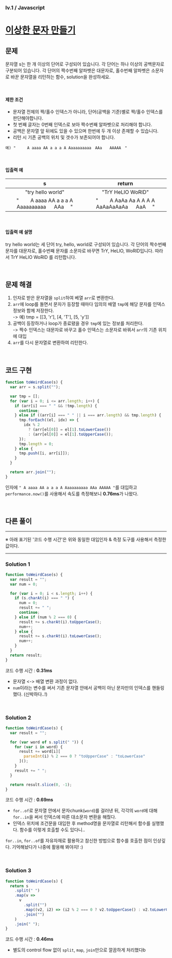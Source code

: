 ### lv.1 / Javascript

# [이상한 문자 만들기](https://programmers.co.kr/learn/courses/30/lessons/12930)

## 문제

문자열 s는 한 개 이상의 단어로 구성되어 있습니다. 각 단어는 하나 이상의 공백문자로 구분되어 있습니다. 각 단어의 짝수번째 알파벳은 대문자로, 홀수번째 알파벳은 소문자로 바꾼 문자열을 리턴하는 함수, solution을 완성하세요.

<br />

#### 제한 조건

- 문자열 전체의 짝/홀수 인덱스가 아니라, 단어(공백을 기준)별로 짝/홀수 인덱스를 판단해야합니다.
- 첫 번째 글자는 0번째 인덱스로 보아 짝수번째 알파벳으로 처리해야 합니다.
- 공백은 문자열 앞 뒤에도 있을 수 있으며 한번에 두 개 이상 존재할 수 있습니다.
- 리턴 시 기존 공백의 위치 및 갯수가 보존되어야 합니다.

```
예) "　　　A aaaa AA a a a A Aaaaaaaaaa　AAa　　AAAAA　"
```

<br />

#### 입출력 예

|                       s                       |                    return                     |
| :-------------------------------------------: | :-------------------------------------------: |
|               "try hello world"               |               "TrY HeLlO WoRlD"               |
| "　　 A aaaa AA a a a A Aaaaaaaaaa 　 AAa 　" | "　　 A AaAa Aa A A A A AaAaAaAaAa 　 AaA 　" |

<br />

#### 입출력 예 설명

try hello world는 세 단어 try, hello, world로 구성되어 있습니다. 각 단어의 짝수번째 문자를 대문자로, 홀수번째 문자를 소문자로 바꾸면 TrY, HeLlO, WoRlD입니다. 따라서 TrY HeLlO WoRlD 를 리턴합니다.

<br />

## 문제 해결

1. 인자로 받은 문자열을 `split`하여 베열 `arr`로 변환한다.
2. `arr`에 loop를 돌면서 문자가 등장할 때마다 임의의 배열 `tmp`에 해당 문자를 인덱스 정보와 함께 저장한다.  
   -> 예) tmp = [[3, 'r'], [4, 'T'], [5, 'y']]
3. 공백이 등장하거나 loop가 종료됐을 경우 `tmp`에 있는 정보를 처리한다.  
   -> 짝수 인덱스는 대문자로 바꾸고 홀수 인덱스는 소문자로 바꿔서 `arr`의 기존 위치에 대입
4. `arr`를 다시 문자열로 변환하여 리턴한다.

<br />

## 코드 구현

```javascript
function toWeirdCase(s) {
  var arr = s.split("");

  var tmp = [];
  for (var i = 0; i <= arr.length; i++) {
    if (arr[i] === " " && !tmp.length) {
      continue;
    } else if ((arr[i] === " " || i === arr.length) && tmp.length) {
      tmp.forEach((el, idx) => {
        idx % 2
          ? (arr[el[0]] = el[1].toLowerCase())
          : (arr[el[0]] = el[1].toUpperCase());
      });
      tmp.length = 0;
    } else {
      tmp.push([i, arr[i]]);
    }
  }

  return arr.join("");
}
```

인자에 `" A aaaa AA a a a A Aaaaaaaaaa AAa AAAAA "`를 대입하고 `performance.now()`를 사용해서 속도를 측정해보니 **0.76ms**가 나왔다.

<br />

## 다른 풀이

---

※ 아래 표기된 '코드 수행 시간'은 위와 동일한 대입인자 & 측정 도구를 사용해서 측정한 값이다.

---

### Solution 1

```javascript
function toWeirdCase(s) {
  var result = "";
  var num = 0;

  for (var i = 0; i < s.length; i++) {
    if (s.charAt(i) === " ") {
      num = 0;
      result += " ";
      continue;
    } else if (num % 2 === 0) {
      result += s.charAt(i).toUpperCase();
      num++;
    } else {
      result += s.charAt(i).toLowerCase();
      num++;
    }
  }
  return result;
}
```

코드 수행 시간 : **0.31ms**

- 문자열 <-> 배열 변환 과정이 없다.
- `num`이라는 변수를 써서 기존 문자열 안에서 공백이 아닌 문자만의 인덱스를 핸들링했다. (신박하다..!)

<br />

### Solution 2

```javascript
function toWeirdCase(s) {
  var result = "";

  for (var word of s.split(" ")) {
    for (var i in word) {
      result += word[i][
        parseInt(i) % 2 === 0 ? "toUpperCase" : "toLowerCase"
      ]();
    }
    result += " ";
  }

  return result.slice(0, -1);
}
```

코드 수행 시간 : **0.69ms**

- `for..of`로 문자열 안에서 문자chunk(`word`)를 걸러낸 뒤, 각각의 `word`에 대해 `for..in`을 써서 인덱스에 따른 대소문자 변환을 해줬다.
- 인덱스 위치에 조건문을 대입한 후 method명을 문자열로 리턴해서 함수를 실행했다. 함수를 이렇게 호출할 수도 있다니..

`for..in`, `for..of`를 자유자재로 활용하고 참신한 방법으로 함수를 호출한 점이 인상깊다. 기억해놨다가 나중에 활용해 봐야지! :)

<br />

### Solution 3

```javascript
function toWeirdCase(s) {
  return s
    .split(" ")
    .map(v =>
      v
        .split("")
        .map((v2, i2) => (i2 % 2 === 0 ? v2.toUpperCase() : v2.toLowerCase()))
        .join("")
    )
    .join(" ");
}
```

코드 수행 시간 : **0.46ms**

- 별도의 control flow 없이 `split`, `map`, `join`만으로 깔끔하게 처리했다b
